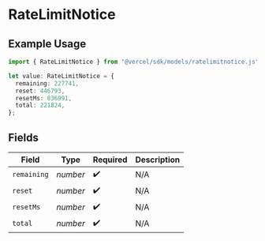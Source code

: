 # RateLimitNotice

## Example Usage

```typescript
import { RateLimitNotice } from "@vercel/sdk/models/ratelimitnotice.js";

let value: RateLimitNotice = {
  remaining: 227741,
  reset: 446793,
  resetMs: 836991,
  total: 221824,
};
```

## Fields

| Field              | Type               | Required           | Description        |
| ------------------ | ------------------ | ------------------ | ------------------ |
| `remaining`        | *number*           | :heavy_check_mark: | N/A                |
| `reset`            | *number*           | :heavy_check_mark: | N/A                |
| `resetMs`          | *number*           | :heavy_check_mark: | N/A                |
| `total`            | *number*           | :heavy_check_mark: | N/A                |